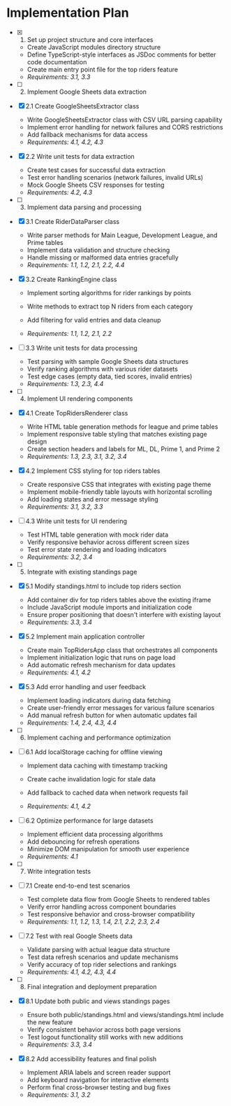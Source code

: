 # Implementation Plan

- [x] 1. Set up project structure and core interfaces


  - Create JavaScript modules directory structure
  - Define TypeScript-style interfaces as JSDoc comments for better code documentation
  - Create main entry point file for the top riders feature
  - _Requirements: 3.1, 3.3_

- [ ] 2. Implement Google Sheets data extraction
- [x] 2.1 Create GoogleSheetsExtractor class


  - Write GoogleSheetsExtractor class with CSV URL parsing capability
  - Implement error handling for network failures and CORS restrictions
  - Add fallback mechanisms for data access
  - _Requirements: 4.1, 4.2, 4.3_

- [x] 2.2 Write unit tests for data extraction





  - Create test cases for successful data extraction
  - Test error handling scenarios (network failures, invalid URLs)
  - Mock Google Sheets CSV responses for testing
  - _Requirements: 4.2, 4.3_

- [ ] 3. Implement data parsing and processing
- [x] 3.1 Create RiderDataParser class


  - Write parser methods for Main League, Development League, and Prime tables
  - Implement data validation and structure checking
  - Handle missing or malformed data entries gracefully
  - _Requirements: 1.1, 1.2, 2.1, 2.2, 4.4_

- [x] 3.2 Create RankingEngine class


  - Implement sorting algorithms for rider rankings by points


  - Write methods to extract top N riders from each category
  - Add filtering for valid entries and data cleanup
  - _Requirements: 1.1, 1.2, 2.1, 2.2_

- [ ] 3.3 Write unit tests for data processing
  - Test parsing with sample Google Sheets data structures
  - Verify ranking algorithms with various rider datasets
  - Test edge cases (empty data, tied scores, invalid entries)
  - _Requirements: 1.3, 2.3, 4.4_

- [ ] 4. Implement UI rendering components
- [x] 4.1 Create TopRidersRenderer class


  - Write HTML table generation methods for league and prime tables
  - Implement responsive table styling that matches existing page design
  - Create section headers and labels for ML, DL, Prime 1, and Prime 2
  - _Requirements: 1.3, 2.3, 3.1, 3.2, 3.4_

- [x] 4.2 Implement CSS styling for top riders tables




  - Create responsive CSS that integrates with existing page theme
  - Implement mobile-friendly table layouts with horizontal scrolling
  - Add loading states and error message styling
  - _Requirements: 3.1, 3.2, 3.3_

- [ ] 4.3 Write unit tests for UI rendering
  - Test HTML table generation with mock rider data
  - Verify responsive behavior across different screen sizes
  - Test error state rendering and loading indicators
  - _Requirements: 3.2, 3.4_

- [ ] 5. Integrate with existing standings page
- [x] 5.1 Modify standings.html to include top riders section


  - Add container div for top riders tables above the existing iframe
  - Include JavaScript module imports and initialization code
  - Ensure proper positioning that doesn't interfere with existing layout
  - _Requirements: 3.3, 3.4_

- [x] 5.2 Implement main application controller


  - Create main TopRidersApp class that orchestrates all components
  - Implement initialization logic that runs on page load
  - Add automatic refresh mechanism for data updates
  - _Requirements: 4.1, 4.2_

- [x] 5.3 Add error handling and user feedback










  - Implement loading indicators during data fetching
  - Create user-friendly error messages for various failure scenarios
  - Add manual refresh button for when automatic updates fail
  - _Requirements: 1.4, 2.4, 4.3, 4.4_



- [ ] 6. Implement caching and performance optimization
- [ ] 6.1 Add localStorage caching for offline viewing
  - Implement data caching with timestamp tracking



  - Create cache invalidation logic for stale data
  - Add fallback to cached data when network requests fail
  - _Requirements: 4.1, 4.2_



- [ ] 6.2 Optimize performance for large datasets
  - Implement efficient data processing algorithms
  - Add debouncing for refresh operations
  - Minimize DOM manipulation for smooth user experience
  - _Requirements: 4.1_

- [ ] 7. Write integration tests
- [ ] 7.1 Create end-to-end test scenarios
  - Test complete data flow from Google Sheets to rendered tables
  - Verify error handling across component boundaries
  - Test responsive behavior and cross-browser compatibility
  - _Requirements: 1.1, 1.2, 1.3, 1.4, 2.1, 2.2, 2.3, 2.4_

- [ ] 7.2 Test with real Google Sheets data
  - Validate parsing with actual league data structure
  - Test data refresh scenarios and update mechanisms
  - Verify accuracy of top rider selections and rankings
  - _Requirements: 4.1, 4.2, 4.3, 4.4_

- [ ] 8. Final integration and deployment preparation
- [x] 8.1 Update both public and views standings pages

  - Ensure both public/standings.html and views/standings.html include the new feature
  - Verify consistent behavior across both page versions
  - Test logout functionality still works with new additions
  - _Requirements: 3.3, 3.4_

- [x] 8.2 Add accessibility features and final polish



  - Implement ARIA labels and screen reader support
  - Add keyboard navigation for interactive elements
  - Perform final cross-browser testing and bug fixes
  - _Requirements: 3.1, 3.2_